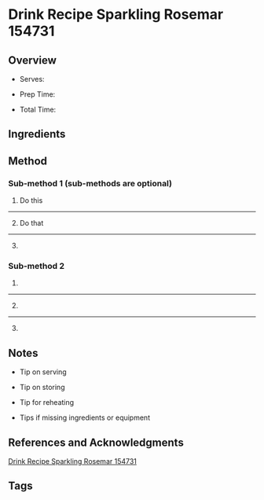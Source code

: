 # Drink Recipe Sparkling Rosemar 154731

## Overview

- Serves:

- Prep Time:

- Total Time:

## Ingredients



## Method

### Sub-method 1 (sub-methods are optional)

1. Do this
---
2. Do that
---
3.

### Sub-method 2

1.
---
2.
---
3.

## Notes

- Tip on serving

- Tip on storing

- Tip for reheating

- Tips if missing ingredients or equipment

## References and Acknowledgments

[Drink Recipe Sparkling Rosemar 154731](https://www.thekitchn.com/drink-recipe-sparkling-rosemar-154731)

## Tags


